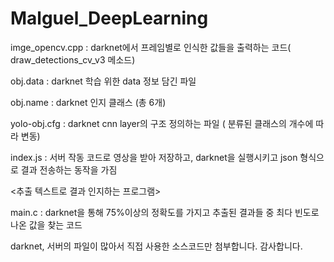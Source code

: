 # Malguel_DeepLearning

<darknet>
  
imge_opencv.cpp : darknet에서 프레임별로 인식한 값들을 출력하는 코드( draw_detections_cv_v3 메소드)
  
obj.data : darknet 학습 위한 data 정보 담긴 파일

obj.name : darknet 인지 클래스 (총 6개)

yolo-obj.cfg : darknet cnn layer의 구조 정의하는 파일 ( 분류된 클래스의 개수에 따라 변동)



<server>
  
index.js : 서버 작동 코드로 영상을 받아 저장하고, darknet을 실행시키고 json 형식으로 결과 전송하는 동작을 가짐



<추출 텍스트로 결과 인지하는 프로그램>

main.c : darknet을 통해 75%이상의 정확도를 가지고 추출된 결과들 중 최다 빈도로 나온 값을 찾는 코드



darknet, 서버의 파일이 많아서 직접 사용한 소스코드만 첨부합니다. 감사합니다.

